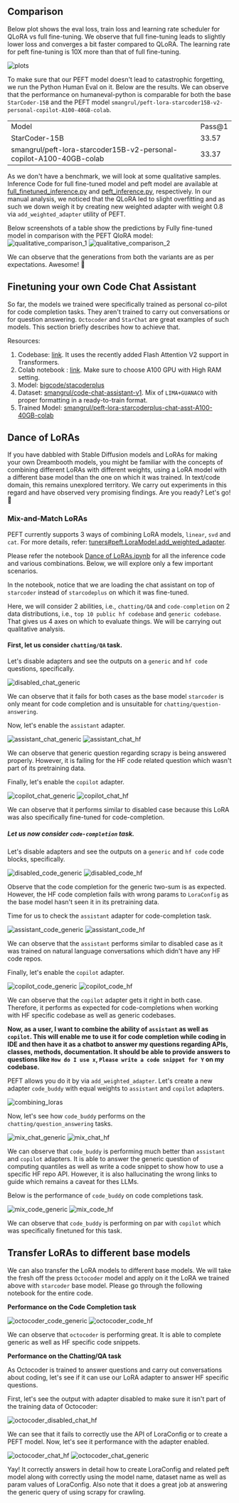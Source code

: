 ## Comparison

Below plot shows the eval loss, train loss and learning rate scheduler for QLoRA vs full fine-tuning. We observe that full fine-tuning leads to slightly lower loss and converges a bit faster compared to QLoRA. The learning rate for peft fine-tuning is 10X more than that of full fine-tuning.

![plots](https://huggingface.co/datasets/huggingface/documentation-images/resolve/main/blog/personal_copilot/full_finetuning_vs_qlora.png)

To make sure that our PEFT model doesn't lead to catastrophic forgetting, we run the Python Human Eval on it. Below are the results. We can observe that the performance on humaneval-python is comparable for both the base `StarCoder-15B` and the PEFT model `smangrul/peft-lora-starcoder15B-v2-personal-copilot-A100-40GB-colab`.

| | |
|---|---|
| Model | Pass@1 |
|StarCoder-15B | 33.57|
|smangrul/peft-lora-starcoder15B-v2-personal-copilot-A100-40GB-colab| 33.37 |

As we don't have a benchmark, we will look at some qualitative samples. Inference Code for full fine-tuned model and peft model are available at [full_finetuned_inference.py](https://github.com/pacman100/DHS-LLM-Workshop/blob/main/personal_copilot/inference/full_finetuned_inference.py) and [peft_inference.py](https://github.com/pacman100/DHS-LLM-Workshop/blob/main/personal_copilot/inference/peft_inference.py), respectively. In our manual analysis, we noticed that the QLoRA led to slight overfitting and as such we down weigh it by creating new weighted adapter with weight 0.8 via `add_weighted_adapter` utility of PEFT.


Below screenshots of a table show the predictions by Fully fine-tuned model in comparison with the PEFT QloRA model:
![qualitative_comparison_1](https://huggingface.co/datasets/huggingface/documentation-images/resolve/main/blog/personal_copilot/qualitative_comparison_1.png)
![qualitative_comparison_2](https://huggingface.co/datasets/huggingface/documentation-images/resolve/main/blog/personal_copilot/qualitative_comparison_2.png)

We can observe that the generations from both the variants are as per expectations. Awesome! 🚀

## Finetuning your own Code Chat Assistant

So far, the models we trained were specifically trained as personal co-pilot for code completion tasks. They aren't trained to carry out conversations or for question answering. `Octocoder` and `StarChat` are great examples of such models. This section briefly describes how to achieve that.

Resources: 

1. Codebase: [link](https://github.com/pacman100/DHS-LLM-Workshop/tree/main/code_assistant/training). It uses the recently added Flash Attention V2 support in Transformers. 
2. Colab notebook : [link](https://colab.research.google.com/drive/1XFyePK-3IoyX81RM94JO73CcIZtAU4i4?usp=sharing). Make sure to choose A100 GPU with High RAM setting.
3. Model: [bigcode/stacoderplus](https://huggingface.co/bigcode/starcoderplus)
4. Dataset: [smangrul/code-chat-assistant-v1](https://huggingface.co/datasets/smangrul/code-chat-assistant-v1). Mix of `LIMA+GUANACO` with proper formatting in a ready-to-train format.
5. Trained Model: [smangrul/peft-lora-starcoderplus-chat-asst-A100-40GB-colab](https://huggingface.co/smangrul/peft-lora-starcoderplus-chat-asst-A100-40GB-colab) 

## Dance of LoRAs

If you have dabbled with Stable Diffusion models and LoRAs for making your own Dreambooth models, you might be familiar with the concepts of combining different LoRAs with different weights, using a LoRA model with a different base model than the one on which it was trained. In text/code domain, this remains unexplored territory. We carry out experiments in this regard and have observed very promising findings. Are you ready? Let's go! 🚀

### Mix-and-Match LoRAs

PEFT currently supports 3 ways of combining LoRA models, `linear`, `svd` and `cat`. For more details, refer: [tuners#peft.LoraModel.add_weighted_adapter](https://huggingface.co/docs/peft/main/en/package_reference/tuners#peft.LoraModel.add_weighted_adapter).

Please refer the notebook [Dance of LoRAs.ipynb]() for all the inference code and various combinations. Below, we will explore only a few important scenarios.

In the notebook, notice that we are loading the chat assistant on top of `starcoder` instead of `starcodeplus` on which it was fine-tuned. 

Here, we will consider 2 abilities, i.e., `chatting/QA` and `code-completion` on 2 data distributions, i.e., `top 10 public hf codebase` and `generic codebase`. That gives us 4 axes on which to evaluate things. We will be carrying out qualitative analysis. 

#### First, let us consider `chatting/QA` task. 

Let's disable adapters and see the outputs on a `generic` and `hf code` questions, specifically.

![disabled_chat_generic](https://huggingface.co/datasets/huggingface/documentation-images/resolve/main/blog/personal_copilot/disabled_chat.png)

We can observe that it fails for both cases as the base model `starcoder` is only meant for code completion and is unsuitable for `chatting/question-answering`.

Now, let's enable the `assistant` adapter.

![assistant_chat_generic](https://huggingface.co/datasets/huggingface/documentation-images/resolve/main/blog/personal_copilot/assistant_chat_generic.png)
![assistant_chat_hf](https://huggingface.co/datasets/huggingface/documentation-images/resolve/main/blog/personal_copilot/assistant_chat_hf.png)

We can observe that generic question regarding scrapy is being answered properly. However, it is failing for the HF code related question which wasn't part of its pretraining data.

Finally, let's enable the `copilot` adapter.

![copilot_chat_generic](https://huggingface.co/datasets/huggingface/documentation-images/resolve/main/blog/personal_copilot/copilot_chat_generic.png)
![copilot_chat_hf](https://huggingface.co/datasets/huggingface/documentation-images/resolve/main/blog/personal_copilot/copilot_chat_hf.png)

We can observe that it performs similar to disabled case because this LoRA was also specifically fine-tuned for code-completion.

##### Let us now consider `code-completion` task.

Let's disable adapters and see the outputs on a `generic` and `hf code` code blocks, specifically.

![disabled_code_generic](https://huggingface.co/datasets/huggingface/documentation-images/resolve/main/blog/personal_copilot/disabled_code_generic.png)
![disabled_code_hf](https://huggingface.co/datasets/huggingface/documentation-images/resolve/main/blog/personal_copilot/disabled_code_hf.png)

Observe that the code completion for the generic two-sum is as expected. However, the HF code completion fails with wrong params to `LoraConfig` as the base model hasn't seen it in its pretraining data.

Time for us to check the `assistant` adapter for code-completion task.

![assistant_code_generic](https://huggingface.co/datasets/huggingface/documentation-images/resolve/main/blog/personal_copilot/assistant_code_generic.png)
![assistant_code_hf](https://huggingface.co/datasets/huggingface/documentation-images/resolve/main/blog/personal_copilot/assistant_code_hf.png)

We can observe that the `assistant` performs similar to disabled case as it was trained on natural language conversations which didn't have any HF code repos. 

Finally, let's enable the `copilot` adapter.

![copilot_code_generic](https://huggingface.co/datasets/huggingface/documentation-images/resolve/main/blog/personal_copilot/copilot_code_generic.png)
![copilot_code_hf](https://huggingface.co/datasets/huggingface/documentation-images/resolve/main/blog/personal_copilot/copilot_code_hf.png)

We can observe that the `copilot` adapter gets it right in both case. Therefore, it performs as expected for code-completions when working with HF specific codebase as well as generic codebases.

**Now, as a user, I want to combine the ability of `assistant` as well as `copilot`. This will enable me to use it for code completion while coding in IDE and then have it as a chatbot to answer my questions regarding APIs, classes, methods, documentation. It should be able to provide answers to questions like `How do I use x`, `Please write a code snippet for Y` on my codebase.**

PEFT allows you do it by via `add_weighted_adapter`. Let's create a new adapter `code_buddy` with equal weights to `assistant` and `copilot` adapters.

![combining_loras](https://huggingface.co/datasets/huggingface/documentation-images/resolve/main/blog/personal_copilot/combining_loras.png)

Now, let's see how `code_buddy` performs on the `chatting/question_answering` tasks.

![mix_chat_generic](https://huggingface.co/datasets/huggingface/documentation-images/resolve/main/blog/personal_copilot/mix_chat_generic.png)
![mix_chat_hf](https://huggingface.co/datasets/huggingface/documentation-images/resolve/main/blog/personal_copilot/mix_chat_hf.png)

We can observe that `code_buddy` is performing much better than `assistant` and `copilot` adapters. It is able to answer the generic question of computing quantiles as well as write a code snippet to show how to use a specific HF repo API. However, it is also hallucinating the wrong links to guide which remains a caveat for thes LLMs.

Below is the performance of `code_buddy` on code completions task.

![mix_code_generic](https://huggingface.co/datasets/huggingface/documentation-images/resolve/main/blog/personal_copilot/mix_code_generic.png)
![mix_code_hf](https://huggingface.co/datasets/huggingface/documentation-images/resolve/main/blog/personal_copilot/mix_code_hf.png)

We can observe that `code_buddy` is performing on par with `copilot` which was specifically finetuned for this task.


## Transfer LoRAs to different base models

We can also transfer the LoRA models to different base models.
We will take the fresh off the press `Octocoder` model and apply on it the LoRA we trained above with `starcoder` base model. Please go through the following notebook []() for the entire code.

**Performance on the Code Completion task**

![octocoder_code_generic](https://huggingface.co/datasets/huggingface/documentation-images/resolve/main/blog/personal_copilot/octocoder_code_generic.png)
![octocoder_code_hf](https://huggingface.co/datasets/huggingface/documentation-images/resolve/main/blog/personal_copilot/octocoder_code_hf.png)

We can observe that `octocoder` is performing great. It is able to complete generic as well as HF specific code snippets.

**Performance on the Chatting/QA task**

As Octocoder is trained to answer questions and carry out conversations about coding, let's see if it can use our LoRA adapter to answer HF specific questions.

First, let's see the output with adapter disabled to make sure it isn't part of the training data of Octocoder:

![octocoder_disabled_chat_hf](https://huggingface.co/datasets/huggingface/documentation-images/resolve/main/blog/personal_copilot/octocoder_disabled_chat_hf.png)

We can see that it fails to correctly use the API of LoraConfig or to create a PEFT model. Now, let's see it performance with the adapter enabled.

![octocoder_chat_hf](https://huggingface.co/datasets/huggingface/documentation-images/resolve/main/blog/personal_copilot/octocoder_chat_hf.png)
![octocoder_chat_generic](https://huggingface.co/datasets/huggingface/documentation-images/resolve/main/blog/personal_copilot/octocoder_chat_generic.png)

Yay! It correctly answers in detail how to create LoraConfig and related peft model along with correctly using the model name, dataset name as well as param values of LoraConfig. Also note that it does a great job at answering the generic query of using 
scrapy for crawling.